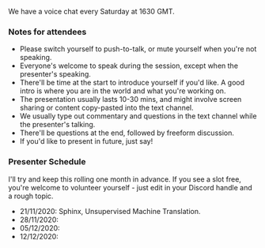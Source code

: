 We have a voice chat every Saturday at 1630 GMT. 

### Notes for attendees
 * Please switch yourself to push-to-talk, or mute yourself when you're not speaking.
 * Everyone's welcome to speak during the session, except when the presenter's speaking. 
 * There'll be time at the start to introduce yourself if you'd like. A good intro is where you are in the world and what you're working on. 
 * The presentation usually lasts 10-30 mins, and might involve screen sharing or content copy-pasted into the text channel. 
 * We usually type out commentary and questions in the text channel while the presenter's talking.
 * There'll be questions at the end, followed by freeform discussion.
 * If you'd like to present in future, just say!

### Presenter Schedule
I'll try and keep this rolling one month in advance. If you see a slot free, you're welcome to volunteer yourself - just edit in your Discord handle and a rough topic.

* 21/11/2020: Sphinx, Unsupervised Machine Translation.
* 28/11/2020:
* 05/12/2020:
* 12/12/2020: